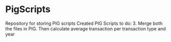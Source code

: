 # PigScripts
Repository for storing PIG scripts
Created PIG Scripts to do:
3.	Merge both the files in PIG. 
Then calculate average transaction per transaction type and year
